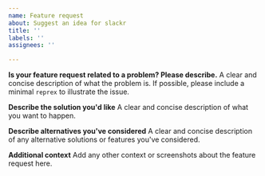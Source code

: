```yaml
---
name: Feature request
about: Suggest an idea for slackr
title: ''
labels: ''
assignees: ''

---
```


**Is your feature request related to a problem? Please describe.**
A clear and concise description of what the problem is. If possible, please include a minimal `reprex` to illustrate the issue.

**Describe the solution you'd like**
A clear and concise description of what you want to happen.

**Describe alternatives you've considered**
A clear and concise description of any alternative solutions or features you've considered.

**Additional context**
Add any other context or screenshots about the feature request here.

